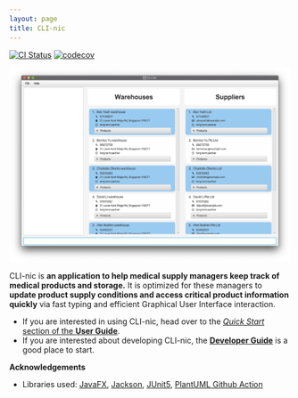 ```yaml
---
layout: page
title: CLI-nic
---
```


[![CI Status](https://github.com/AY2021S1-CS2103-W14-4/tp/workflows/Java%20CI/badge.svg)](https://github.com/AY2021S1-CS2103-W14-4/tp/actions)
[![codecov](https://codecov.io/gh/AY2021S1-CS2103-W14-4/tp/branch/master/graph/badge.svg)](https://codecov.io/gh/AY2021S1-CS2103-W14-4/tp)

![Ui](images/Ui.png)

CLI-nic is **an application to help medical supply managers keep track of medical products and storage.** It is optimized
for these managers to **update product supply conditions and access critical product information quickly** via fast typing
and efficient Graphical User Interface interaction.

* If you are interested in using CLI-nic, head over to the [_Quick Start_ section of the **User Guide**](UserGuide.html#quick-start).
* If you are interested about developing CLI-nic, the [**Developer Guide**](DeveloperGuide.html) is a good place to start.


**Acknowledgements**

* Libraries used: [JavaFX](https://openjfx.io/), [Jackson](https://github.com/FasterXML/jackson), [JUnit5](https://github.com/junit-team/junit5), [PlantUML Github Action](https://github.com/cloudbees/plantuml-github-action)
